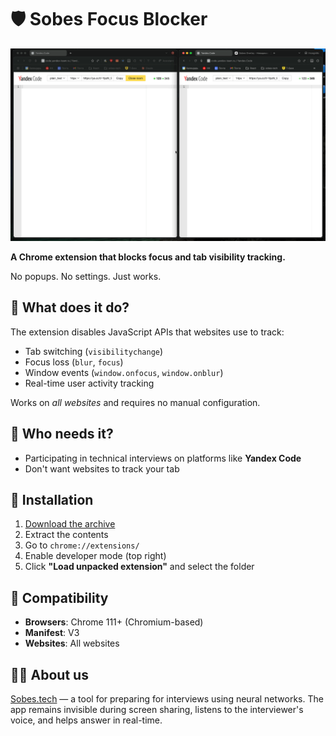 # 🛡️ Sobes Focus Blocker

![Sobes Focus Blocker](./assets/showcase.gif)

**A Chrome extension that blocks focus and tab visibility tracking.**

No popups. No settings. Just works.

## 🧠 What does it do?

The extension disables JavaScript APIs that websites use to track:

* Tab switching (`visibilitychange`)
* Focus loss (`blur`, `focus`)
* Window events (`window.onfocus`, `window.onblur`)
* Real-time user activity tracking

Works on *all websites* and requires no manual configuration.

## 💼 Who needs it?

* Participating in technical interviews on platforms like **Yandex Code**
* Don't want websites to track your tab

## 🔧 Installation

1. [Download the archive](https://github.com/sobes-tech/focus-blocker/archive/refs/heads/main.zip)
2. Extract the contents
3. Go to `chrome://extensions/`
4. Enable developer mode (top right)
5. Click **"Load unpacked extension"** and select the folder

## 🧪 Compatibility   

- **Browsers**: Chrome 111+ (Chromium-based)
- **Manifest**: V3
- **Websites**: All websites

## 🧑‍💻 About us

[Sobes.tech](https://sobes.tech) — a tool for preparing for interviews using neural networks.
The app remains invisible during screen sharing, listens to the interviewer's voice, and helps answer in real-time.
